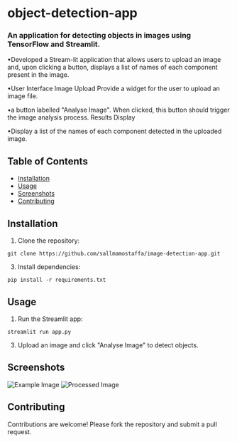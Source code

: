 # object-detection-app

 ### An application for detecting objects in images using TensorFlow and Streamlit.

•Developed a Stream-lit application that allows users to upload an image and, upon clicking a button, displays a list of names of each component present in the image.

•User Interface Image Upload Provide a widget for the user to upload an image file.

•a button labelled "Analyse Image". When clicked, this button should trigger the image analysis process. Results Display

•Display a list of the names of each component detected in the uploaded image.

## Table of Contents

- [Installation](#installation)
- [Usage](#usage)
- [Screenshots](#screenshots)
- [Contributing](#contributing)


## Installation

1. Clone the repository:
```
git clone https://github.com/sallmamostaffa/image-detection-app.git
```

3. Install dependencies:
```
pip install -r requirements.txt
```

## Usage

1. Run the Streamlit app:
  ```
streamlit run app.py
```

3. Upload an image and click "Analyse Image" to detect objects.

## Screenshots

![Example Image](https://raw.githubusercontent.com/sallmamostaffa/image-detection-app/main/Develop%20AIpowered%20he%20(1).jpg)
![Processed Image](https://raw.githubusercontent.com/sallmamostaffa/image-detection-app/main/Screenshot%202024-06-21%20163223.png)

## Contributing

Contributions are welcome! Please fork the repository and submit a pull request.

